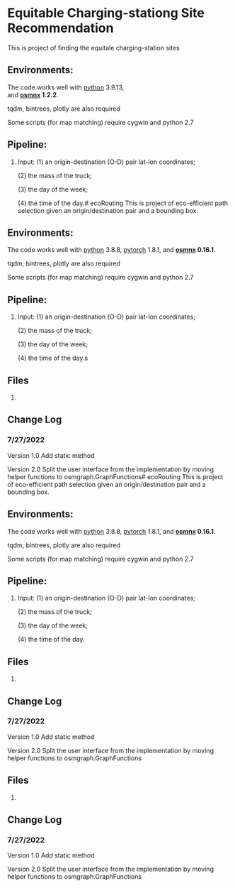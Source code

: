 # Equitable Charging-stationg Site Recommendation
This is project of finding the equitale charging-station sites


## Environments:

The code works well with [python](https://www.python.org/) 3.9.13,  
and **[osmnx](https://github.com/gboeing/osmnx)  1.2.2**.

tqdm, bintrees, plotly are also required

Some scripts (for map matching) require cygwin and python 2.7

## Pipeline:

1. Input: 
   (1) an origin-destination (O-D) pair lat-lon coordinates; 
   
   (2)  the mass of the truck; 
   
   (3) the day of the week;
   
   (4) the time of the day.# ecoRouting
This is project of eco-efficient path selection given an origin/destination pair and a bounding box.


## Environments:

The code works well with [python](https://www.python.org/) 3.8.8, 
[pytorch](https://pytorch.org/) 1.8.1, 
and **[osmnx](https://github.com/gboeing/osmnx)  0.16.1**.

tqdm, bintrees, plotly are also required

Some scripts (for map matching) require cygwin and python 2.7

## Pipeline:

1. Input: 
   (1) an origin-destination (O-D) pair lat-lon coordinates; 
   
   (2)  the mass of the truck; 
   
   (3) the day of the week;
   
   (4) the time of the day.s
   
## Files

1. 

Change Log
-----

### 7/27/2022
Version 1.0 Add static method

Version 2.0 Split the user interface from the implementation by moving helper functions to osmgraph.GraphFunctions# ecoRouting
This is project of eco-efficient path selection given an origin/destination pair and a bounding box.


## Environments:

The code works well with [python](https://www.python.org/) 3.8.8, 
[pytorch](https://pytorch.org/) 1.8.1, 
and **[osmnx](https://github.com/gboeing/osmnx)  0.16.1**.

tqdm, bintrees, plotly are also required

Some scripts (for map matching) require cygwin and python 2.7

## Pipeline:

1. Input: 
   (1) an origin-destination (O-D) pair lat-lon coordinates; 
   
   (2)  the mass of the truck; 
   
   (3) the day of the week;
   
   (4) the time of the day.
   
## Files

1. 

Change Log
-----

### 7/27/2022
Version 1.0 Add static method

Version 2.0 Split the user interface from the implementation by moving helper functions to osmgraph.GraphFunctions
   
## Files

1. 

Change Log
-----

### 7/27/2022
Version 1.0 Add static method

Version 2.0 Split the user interface from the implementation by moving helper functions to osmgraph.GraphFunctions